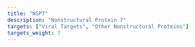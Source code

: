 ```yaml
---
title: "NSP7"
description: "Nonstructural Protein 7"
targets: ["Viral Targets", "Other Nonstructural Proteins"]
targets_weight: 7
---
```


